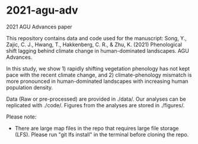 # 2021-agu-adv
2021 AGU Advances paper

This repository contains data and code used for the manuscript:
Song, Y., Zajic, C. J., Hwang, T., Hakkenberg, C. R., & Zhu, K. (2021) Phenological shift lagging behind climate change in human-dominated landscapes. AGU Advances.

In this study, we show 1) rapidly shifting vegetation phenology has not kept pace with the recent climate change, and 2) climate-phenology mismatch is more pronounced in human-dominated landscapes with increasing human population density.

Data (Raw or pre-processed) are provided in ./data/. Our analyses can be replicated with ./code/. Figures from the analyses are stored in ./figures/.

Please note:
* There are large map files in the repo that requires large file storage (LFS). Please run "git lfs install" in the terminal before cloning the repo.